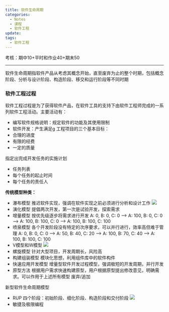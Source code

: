 ```yaml
---
title: 软件生命周期
categories:
  - Notes
  - 课程
  - 软件工程
update: 
tags:
  - 软件工程
---
```

考核：期中10+平时和作业40+期末50


---

软件生命周期指软件产品从考虑其概念开始，直至废弃为止的整个时期，包括概念阶段、分析与设计阶段、构造阶段、移交和运行阶段等不同时期

### 软件工程过程
软件工程过程是为了获得软件产品，在软件工具的支持下由软件工程师完成的一系列软件工程活动。主要活动有：
- 编写软件规格说明：规定软件的功能及其使用限制
- 软件开发：产生满足g
工程项目的三个基本目标：
- 合理的进度
- 有限的经费
- 一定的质量

指定出完成开发任务的实施计划
- 任务列表
- 每个任务的起止时间
- 每个任务的责任人

**传统模型种类：**
- 瀑布模型
推迟软件实现，强调在软件实现之前必须进行分析和设计工作
![](https://cdn.jsdelivr.net/gh/zhengyangWang1/image@main/img/20230922111030.png)
- 演化模型
提倡两次开发，第一次是试验开发，探索需求
- 增量模型
按优先级逐步将需求进行开发
A: 0, B: 0, C: 0 --> A: 100, B: 0, C: 0 --> A: 100, B: 100, C: 0 --> A: 100, B: 100, C: 100
- 喷泉模型
各个开发阶段没有特定的次序要求，可以并行进行，效率高但难于管理
A: 0, B: 0, C: 0 --> A: 50, B: 40, C: 20 --> A: 100, B: 70, C: 40 --> A: 100, B: 100, C: 100
- V模型和W模型
![](https://cdn.jsdelivr.net/gh/zhengyangWang1/image@main/img/20230922111109.png)
- 螺旋模型
针对大型项目，开发周期长，风险高
- 构建组装模型
模块化思想，利用组件库中的软件构件
- 快速应用开发模型
增量型软件开发过程模型，强调极短的开发周期，并行开发
- 原型方法
根据用户需求快速构建原型，用户根据原型提出修改意见，明确需求。可以作用于上述所有模型
废弃/追加

新型软件生命周期模型
- RUP
四个阶段：初始阶段、细化阶段、构造阶段和交付阶段
![](https://cdn.jsdelivr.net/gh/zhengyangWang1/image@main/img/20230922115056.png)
- 敏捷及极限编程
